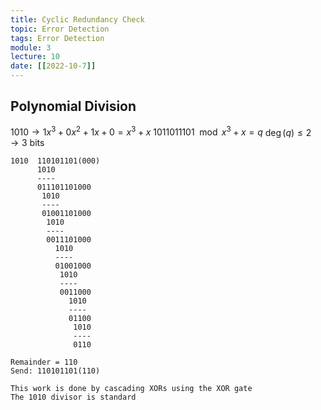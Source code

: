 ```yaml
---
title: Cyclic Redundancy Check
topic: Error Detection
tags: Error Detection
module: 3
lecture: 10
date: [[2022-10-7]]
---
```


## Polynomial Division

$1010 \to 1x^3 + 0x^2 + 1x + 0 = x^3 + x$
$1011011101 \mod x^3 + x = q$
$\deg(q) \leq 2 \to \text{3 bits}$

```
1010  110101101(000)
      1010
      ----
      011101101000
       1010
       ----
       01001101000
        1010
        ----
        0011101000
          1010
          ----
          01001000
           1010
           ----
           0011000
             1010
             ----
             01100
              1010
              ----
              0110
    
Remainder = 110
Send: 110101101(110)

This work is done by cascading XORs using the XOR gate
The 1010 divisor is standard
```